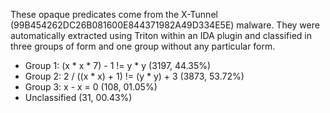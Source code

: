 These opaque predicates come from the X-Tunnel (99B454262DC26B081600E844371982A49D334E5E) malware.
They were automatically extracted using Triton within an IDA plugin and classified in three groups
of form and one group without any particular form.

* Group 1: (x * x * 7) - 1 != y * y          (3197, 44.35%)
* Group 2: 2 / ((x * x) + 1) != (y * y) + 3  (3873, 53.72%)
* Group 3: x - x = 0                         (108,  01.05%)
* Unclassified                               (31,   00.43%)
